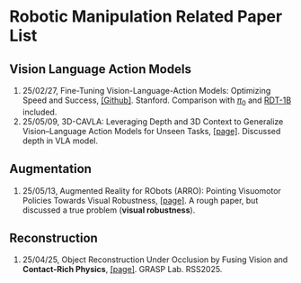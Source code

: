 # Robotic Manipulation Related Paper List

## Vision Language Action Models

1. 25/02/27, Fine-Tuning Vision-Language-Action Models: Optimizing Speed and Success, [[Github]](https://github.com/moojink/openvla-oft?tab=readme-ov-file). Stanford. Comparison with [$\pi_0$](https://www.physicalintelligence.company/blog/pi0) and [RDT-1B](https://github.com/thu-ml/RoboticsDiffusionTransformer) included.
2. 25/05/09, 3D-CAVLA: Leveraging Depth and 3D Context to Generalize Vision–Language Action Models for Unseen Tasks, [[page]](https://3d-cavla.github.io/). Discussed depth in VLA model.

## Augmentation

1. 25/05/13, Augmented Reality for RObots (ARRO): Pointing Visuomotor Policies Towards Visual Robustness, [[page]](https://augmented-reality-for-robots.github.io/). A rough paper, but discussed a true problem (**visual robustness**).

## Reconstruction

1. 25/04/25, Object Reconstruction Under Occlusion by Fusing Vision and **Contact-Rich Physics**, [[page]](https://vysics-vision-and-physics.github.io/). GRASP Lab. RSS2025.